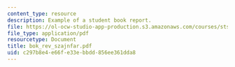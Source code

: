 ```yaml
---
content_type: resource
description: Example of a student book report.
file: https://ol-ocw-studio-app-production.s3.amazonaws.com/courses/sts-471j-engineering-apollo-the-moon-project-as-a-complex-system-spring-2007/c297b8e4e66fe33ebbdd856ee361dda8_bok_rev_szajnfar.pdf
file_type: application/pdf
resourcetype: Document
title: bok_rev_szajnfar.pdf
uid: c297b8e4-e66f-e33e-bbdd-856ee361dda8
---
```

